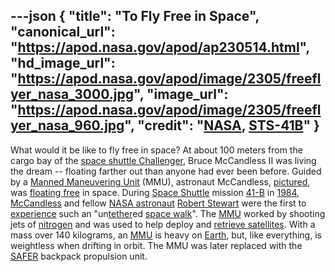 ---json
{
  "title": "To Fly Free in Space",
  "canonical_url": "https://apod.nasa.gov/apod/ap230514.html",
  "hd_image_url": "https://apod.nasa.gov/apod/image/2305/freeflyer_nasa_3000.jpg",
  "image_url": "https://apod.nasa.gov/apod/image/2305/freeflyer_nasa_960.jpg",
  "credit": "[NASA](https://www.nasa.gov/), [STS-41B](https://www.nasa.gov/mission_pages/shuttle/shuttlemissions/archives/sts-41B.html)"
}
---

What would it be like to fly free in space? At about 100 meters from the cargo bay of the [space shuttle Challenger](https://apod.nasa.gov/apod/ap950809.html), Bruce McCandless II was living the dream -- floating farther out than anyone had ever been before. Guided by a [Manned Maneuvering Unit](https://en.wikipedia.org/wiki/Manned_Maneuvering_Unit) (MMU), astronaut McCandless, [pictured](https://www.nasa.gov/image-feature/nasa-celebrates-50-years-of-spacewalking), was [floating free](https://youtu.be/RvnC--JjDBw) in space. During [Space Shuttle](https://apod.nasa.gov/apod/ap990411.html) mission [41-B](http://en.wikipedia.org/wiki/STS-41-B) in [1984](https://en.wikipedia.org/wiki/Nineteen_Eighty-Four), [McCandless](https://www.nasa.gov/press-release/astronaut-bruce-mccandless-ii-dies-at-80) and fellow [NASA astronaut](https://www.nasa.gov/astronauts) [Robert Stewart](https://www.nasa.gov/sites/default/files/atoms/files/stewart_robert.pdf) were the first to [experience](https://youtu.be/7K5DiKsZhTk) such an "un[tether](http://www-istp.gsfc.nasa.gov/Education/wtether.html)ed [space walk](https://apod.nasa.gov/apod/ap990801.html)". The [MMU](https://youtu.be/92ZRVlKuc0U) worked by shooting jets of [nitrogen](https://periodic.lanl.gov/7.shtml) and was used to help deploy and [retrieve satellites](https://apod.nasa.gov/apod/ap121209.html). With a mass over 140 kilograms, an [MMU](http://en.wikipedia.org/wiki/Manned_Maneuvering_Unit) is heavy on [Earth](https://apod.nasa.gov/apod/ap220206.html), but, like everything, is weightless when drifting in orbit. The MMU was later replaced with the [SAFER](https://apod.nasa.gov/apod/ap011002.html) backpack propulsion unit.
